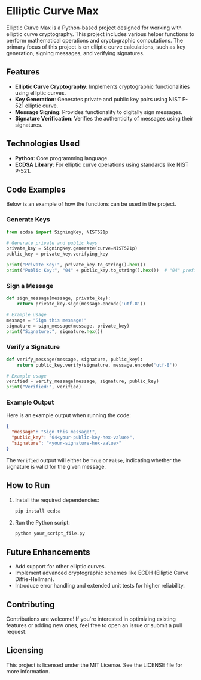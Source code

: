 # Elliptic Curve Max

Elliptic Curve Max is a Python-based project designed for working with elliptic curve cryptography. This project includes various helper functions to perform mathematical operations and cryptographic computations. The primary focus of this project is on elliptic curve calculations, such as key generation, signing messages, and verifying signatures.

## Features

- **Elliptic Curve Cryptography**: Implements cryptographic functionalities using elliptic curves.
- **Key Generation**: Generates private and public key pairs using NIST P-521 elliptic curve.
- **Message Signing**: Provides functionality to digitally sign messages.
- **Signature Verification**: Verifies the authenticity of messages using their signatures.

## Technologies Used

- **Python**: Core programming language.
- **ECDSA Library**: For elliptic curve operations using standards like NIST P-521.

## Code Examples

Below is an example of how the functions can be used in the project.

### Generate Keys
```python
from ecdsa import SigningKey, NIST521p

# Generate private and public keys
private_key = SigningKey.generate(curve=NIST521p)
public_key = private_key.verifying_key

print("Private Key:", private_key.to_string().hex())
print("Public Key:", "04" + public_key.to_string().hex())  # "04" prefix for uncompressed format
```

### Sign a Message
```python
def sign_message(message, private_key):
    return private_key.sign(message.encode('utf-8'))

# Example usage
message = "Sign this message!"
signature = sign_message(message, private_key)
print("Signature:", signature.hex())
```

### Verify a Signature
```python
def verify_message(message, signature, public_key):
    return public_key.verify(signature, message.encode('utf-8'))

# Example usage
verified = verify_message(message, signature, public_key)
print("Verified:", verified)
```

### Example Output

Here is an example output when running the code:

```json
{
  "message": "Sign this message!",
  "public_key": "04<your-public-key-hex-value>",
  "signature": "<your-signature-hex-value>"
}
```

The `Verified` output will either be `True` or `False`, indicating whether the signature is valid for the given message.

## How to Run

1. Install the required dependencies:
   ```bash
   pip install ecdsa
   ```

2. Run the Python script:
   ```bash
   python your_script_file.py
   ```

## Future Enhancements

- Add support for other elliptic curves.
- Implement advanced cryptographic schemes like ECDH (Elliptic Curve Diffie-Hellman).
- Introduce error handling and extended unit tests for higher reliability.

## Contributing

Contributions are welcome! If you're interested in optimizing existing features or adding new ones, feel free to open an issue or submit a pull request.

## Licensing

This project is licensed under the MIT License. See the LICENSE file for more information.
